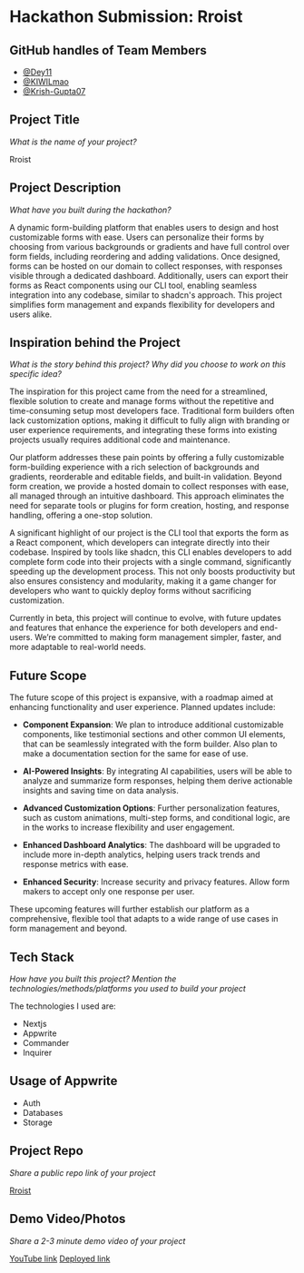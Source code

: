 # Hackathon Submission: Rroist

## GitHub handles of Team Members  

- [@Dey11](https://github.com/dey11)
- [@KIWILmao](https://github.com/KIWILmao)
- [@Krish-Gupta07](https://github.com/Krish-Gupta07)


## Project Title
_What is the name of your project?_

Rroist

## Project Description    
_What have you built during the hackathon?_

A dynamic form-building platform that enables users to design and host customizable forms with ease. Users can personalize their forms by choosing from various backgrounds or gradients and have full control over form fields, including reordering and adding validations. Once designed, forms can be hosted on our domain to collect responses, with responses visible through a dedicated dashboard. Additionally, users can export their forms as React components using our CLI tool, enabling seamless integration into any codebase, similar to shadcn's approach. This project simplifies form management and expands flexibility for developers and users alike.


## Inspiration behind the Project  
_What is the story behind this project? Why did you choose to work on this specific idea?_

The inspiration for this project came from the need for a streamlined, flexible solution to create and manage forms without the repetitive and time-consuming setup most developers face. Traditional form builders often lack customization options, making it difficult to fully align with branding or user experience requirements, and integrating these forms into existing projects usually requires additional code and maintenance.

Our platform addresses these pain points by offering a fully customizable form-building experience with a rich selection of backgrounds and gradients, reorderable and editable fields, and built-in validation. Beyond form creation, we provide a hosted domain to collect responses with ease, all managed through an intuitive dashboard. This approach eliminates the need for separate tools or plugins for form creation, hosting, and response handling, offering a one-stop solution.

A significant highlight of our project is the CLI tool that exports the form as a React component, which developers can integrate directly into their codebase. Inspired by tools like shadcn, this CLI enables developers to add complete form code into their projects with a single command, significantly speeding up the development process. This not only boosts productivity but also ensures consistency and modularity, making it a game changer for developers who want to quickly deploy forms without sacrificing customization.

Currently in beta, this project will continue to evolve, with future updates and features that enhance the experience for both developers and end-users. We’re committed to making form management simpler, faster, and more adaptable to real-world needs.

## Future Scope
The future scope of this project is expansive, with a roadmap aimed at enhancing functionality and user experience. Planned updates include:

- **Component Expansion**: We plan to introduce additional customizable components, like testimonial sections and other common UI elements, that can be seamlessly integrated with the form builder. Also plan to make a documentation section for the same for ease of use.
  
- **AI-Powered Insights**: By integrating AI capabilities, users will be able to analyze and summarize form responses, helping them derive actionable insights and saving time on data analysis.
  
- **Advanced Customization Options**: Further personalization features, such as custom animations, multi-step forms, and conditional logic, are in the works to increase flexibility and user engagement.
  
- **Enhanced Dashboard Analytics**: The dashboard will be upgraded to include more in-depth analytics, helping users track trends and response metrics with ease.

- **Enhanced Security**: Increase security and privacy features. Allow form makers to accept only one response per user.

These upcoming features will further establish our platform as a comprehensive, flexible tool that adapts to a wide range of use cases in form management and beyond.

## Tech Stack    
_How have you built this project? Mention the technologies/methods/platforms you used to build your project_

The technologies I used are:
- Nextjs
- Appwrite
- Commander
- Inquirer

## Usage of Appwrite
- Auth
- Databases
- Storage

## Project Repo  
_Share a public repo link of your project_

[Rroist](https://github.com/Dey11/Appwrite-hackathon)

## Demo Video/Photos  
_Share a 2-3 minute demo video of your project_

[YouTube link](https://youtu.be/S2Z-rImbO2E)
[Deployed link](https://rroist.vercel.app)
